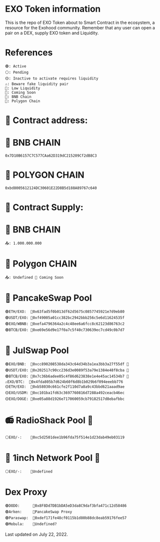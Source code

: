 # EXO Token information    
This is the repo of EXO Token about to Smart Contract in the ecosystem, a resource for the Exohood community. Remember that any user can open a pair on a DEX, supply EXO token and Liquidity.
# References
    🟢: Active
    ⚪️: Pending
    🟡: Inactive to activate requires liquidity
    ⚠️: Beware fake liquidity pair
    🔻: Low Liquidity
    🚧: Coming Soon
    🔶: BNB Chain
    🔷: Polygon Chain
# 📄 Contract address:
# 🔶 BNB CHAIN
    0x7D10B6157C7C577CAa62D319dC215209Cf2dB8C3
# 🔷 POLYGON CHAIN
    0xbd8005612124DC30601E22D8B5d188A89767c640
# 📄 Contract Supply:
# 🔶 BNB CHAIN
    📤: 1.000.000.000
# 🔷 Polygon CHAIN
    📤: Undefined 🚧 Coming Soon
# 🥞 PancakeSwap Pool  
    🟢ETH/EXO:  🔶0x63fad5f0b013df62d5675c0857745921e7d9eb80
    🟢USDT/EXO: 🔶0xf49005a01cc382bc2942bbb256c5e6d11624535f
    🟢EXO/WBNB: 🔶0xefa4796364a2c4c48ee6a6fcc8c62123d86763c2
    🟢BTCB/EXO: 🔶0xe69e56d9e17f0a7c5f40c730639ec7cd49c0b7d7
# 🦄 JulSwap Pool  
    🟢EXO/BNB:  🔶0xcc890208538da343c64d34b3a1ea3bb3a27f55df 🔻
    🟢USDT/EXO: 🔶0x202517c90cc236d3e0089f53a79e1384e48f8cba 🔻
    🟢BTCB/EXO: 🔶0x7c36b6adee05c4f86d623838e1e4e45ac14534b7 🔻
    ⚠️EXO/BTC:  🔶0x4fda805b7d624b60f6d8b1b029b6f094eeebb776
    🟡ETH/EXO:  🔶0xb58030c661cfe2f110d7a8a9c43bbd621aaad9ae
    🟡EXO/USDM: 🔶0xc101ba1fd63c3697760816d7288a492ceacb46ec
    🟡EXO/DOGE: 🔶0xe05a88d1926e717060059cb79182517d8ebafbbc
# 📻 RadioShack Pool 🚧 
    ⚪️EXO/-:    🔶0xc5d2501dee1b96fda75f514e1d23dab49eb03119
# 🦄 1inch Network Pool 🚧 
    ⚪️EXO/-:    🔷Undefined
# Dex Proxy
    🟢DODO:      🔶0x8F8Dd7DB1bDA5eD3da8C9daf3bfa471c12d58486 
    🟢Arken:     🔶PancakeSwap Proxy
    🟢Paraswap:  🔶0xdef171fe48cf0115b1d80b88dc8eab59176fee57  
    🟢Mobula:    🔶Undefined? 
   
Last updated on July 22, 2022.
